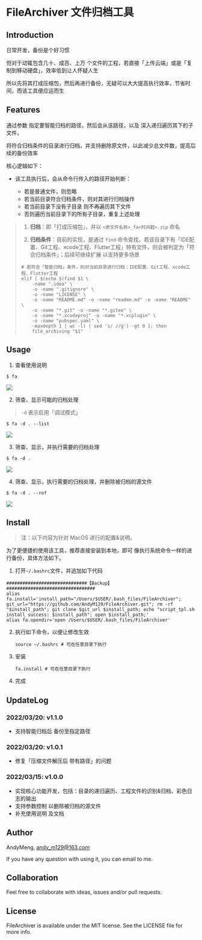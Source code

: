 # FileArchiver 文件归档工具

## Introduction

日常开发，备份是个好习惯

但对于动辄包含几十、成百、上万 个文件的工程，若直接「上传云端」或是「复制到移动硬盘」，效率低到让人怀疑人生

所以先将其打成压缩包，然后再进行备份，无疑可以大大提高执行效率，节省时间，而该工具便应运而生

## Features

通过参数 指定要智能归档的路径，然后会从该路径，以及 深入递归遍历其下的子文件，

将符合归档条件的目录进行归档，并支持删除原文件，以此减少总文件数，提高后续的备份效率



核心逻辑如下：

* 该工具执行后，会从命令行传入的路径开始判断：

	* 若是普通文件，则忽略
	* 若当前目录符合归档条件，则对其进行归档操作
	* 若当前目录下没有子目录 则不再遍历其下文件
	* 否则遍历当前目录下的所有子目录，重复上述处理

	

> 1. **归档**：即「打成压缩包」，并以 `<原文件名称>_fa<时间戳>.zip` 命名
>
> 2. **归档条件**：目前的实现，是通过 `find` 命令查找，若该目录下有「IDE配置、Git工程、xcode工程、Flutter工程」特有文件，则会被判定为「符合归档条件」；后续可继续扩展 以支持更多场景
>
> 	```shell
> 	# 若符合「智能归档」条件，则对当前目录进行归档：IDE配置、Git工程、xcode工程、Flutter工程
> 	elif [ $(echo $(find $1 \
> 	    -name ".idea" \
> 	    -o -name ".gitignore" \
> 	    -o -name "LICENSE" \
> 	    -o -name "README.md" -o -name "readme.md" -o -name "README" \
> 	    -o -name "*.git" -o -name "*.gitee" \
> 	    -o -name "*.xcodeproj" -o -name "*.xcplugin" \
> 	    -o -name "pubspec.yaml" \
> 	    -maxdepth 1 | wc -l) | sed 's/ //g') -gt 0 ]; then
> 	    file_archiving "$1"
> 	```



## Usage

1. 查看使用说明

```shell
$ fa
```

![](https://gitee.com/andym129/ImageHosting/raw/master/images/202203161106837.png)

2. 筛查、显示可能的归档处理

> `-d` 表示启用「调试模式」

```shell
$ fa -d . --list
```

![](https://gitee.com/andym129/ImageHosting/raw/master/images/202203161108640.png)

3. 筛查、显示，并执行需要的归档处理

```shell
$ fa -d .
```

![](https://gitee.com/andym129/ImageHosting/raw/master/images/202203161225223.png)

4. 筛查、显示，执行需要的归档处理，并删除被归档的源文件

```shell
$ fa -d . --rof
```

![](https://gitee.com/andym129/ImageHosting/raw/master/images/202203161226274.png)

## Install

> 注：以下内容为针对 MacOS 进行的配置&说明。

为了更便捷的使用该工具，推荐直接安装到本地，即可 像执行系统命令一样的进行备份，具体方法如下。



1. 打开`~/.bashrc`文件，并追加如下代码

  ```shell
  ##############################【Backup】#################################
  alias fa.install='install_path="/Users/$USER/.bash_files/FileArchiver"; git_url="https://github.com/AndyM129/FileArchiver.git"; rm -rf "$install_path"; git clone $git_url $install_path; echo "script_tpl.sh install success: $install_path"; open $install_path;'
  alias fa.opendir='open /Users/$USER/.bash_files/FileArchiver'
  ```

2. 执行如下命令，以便让修改生效

   ```shell
   source ~/.bashrc # 可在任意目录下执行
   ```

3. 安装

   ```shell
   fa.install # 可在任意目录下执行
   ```

4. 完成





## UpdateLog

### 2022/03/20: v1.1.0
* 支持智能归档后 备份至指定路径

### 2022/03/20: v1.0.1
* 修复「压缩文件解压后 带有路径」的问题

### 2022/03/15: v1.0.0
* 实现核心功能开发，包括：目录的递归遍历、工程文件的识别&归档、彩色日志的输出
* 支持参数控制 以删除被归档的源文件
* 补充使用说明 及文档


## Author

AndyMeng, andy_m129@163.com

If you have any question with using it, you can email to me. 



## Collaboration

Feel free to collaborate with ideas, issues and/or pull requests.



## License

FileArchiver is available under the MIT license. See the LICENSE file for more info.



